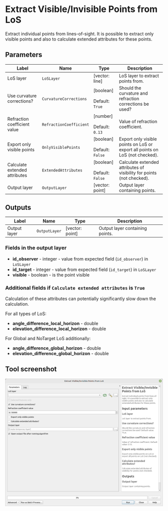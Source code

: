# Extract Visible/Invisible Points from LoS

Extract individual points from lines-of-sight. It is possible to extract only visible points and also to calculate extended attributes for these points.

## Parameters

| Label                         | Name                    | Type                                      | Description                                                                  |
| ----------------------------- | ----------------------- | ----------------------------------------- | ---------------------------------------------------------------------------- |
| LoS layer                     | `LoSLayer`              | [vector: line]                            | LoS layer to extract points from.                                            |
| Use curvature corrections?    | `CurvatureCorrections`  | [boolean]<br/><br/>Default: `True`        | Should the curvature and refraction corrections be used?                     |
| Refraction coefficient value  | `RefractionCoefficient` | [number] <br/><br/> Default: <br/> `0.13` | Value of refraction coefficient.                                             |
| Export only visible points    | `OnlyVisiblePoints`     | [boolean]<br/><br/>Default: `False`       | Export only visible points on LoS or export all points on LoS (not checked). |
| Calculate extended attributes | `ExtendedAttributes`    | [boolean]<br/><br/>Default: `False`       | Calculate extended attributes of visibility for points (not checked).        |
| Output layer                  | `OutputLayer`           | [vector: point]                           | Output layer containing points.                                              |

## Outputs

| Label        | Name          | Type            | Description                     |
| ------------ | ------------- | --------------- | ------------------------------- |
| Output layer | `OutputLayer` | [vector: point] | Output layer containing points. |

### Fields in the output layer

* __id_observer__ - integer - value from expected field (`id_observer`) in `LoSLayer`
* __id_target__ - integer - value from expected field (`id_target`) in `LoSLayer`
* __visible__ - boolean - is the point visible

### Additional fields if `Calculate extended attributes` is `True`

Calculation of these attributes can potentially significantly slow down the calculation.  

For all types of LoS:

* __angle_difference_local_horizon__ - double
* __elevation_difference_local_horizon__ - double

For Global and NoTarget LoS additionally:

* __angle_difference_global_horizon__ - double
* __elevation_difference_global_horizon__ - double

## Tool screenshot

![Extract Visible/Invisible Points from LoS](../../images/tool_extract_points_los.png)
	